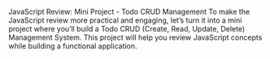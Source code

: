 JavaScript Review: Mini Project - Todo CRUD Management
To make the JavaScript review more practical and engaging, let’s turn it into a mini project where you’ll build a Todo CRUD (Create, Read, Update, Delete) Management System. This project will help you review JavaScript concepts while building a functional application.
